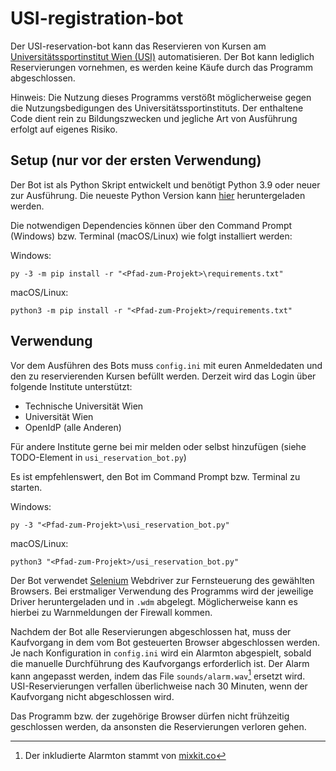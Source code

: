 # USI-registration-bot

Der USI-reservation-bot kann das Reservieren von Kursen am <a href="https://www.usi.at/" target="_blank">Universitätssportinstitut Wien (USI)</a> automatisieren. Der Bot kann lediglich Reservierungen vornehmen, es werden keine Käufe durch das Programm abgeschlossen.

Hinweis: Die Nutzung dieses Programms verstößt möglicherweise gegen die Nutzungsbedigungen des Universitätssportinstituts. Der enthaltene Code dient rein zu Bildungszwecken und jegliche Art von Ausführung erfolgt auf eigenes Risiko.

## Setup (nur vor der ersten Verwendung)

Der Bot ist als Python Skript entwickelt und benötigt Python 3.9 oder neuer zur Ausführung. Die neueste Python Version kann <a href="https://www.python.org/downloads/" target="_blank">hier</a> heruntergeladen werden.

Die notwendigen Dependencies können über den Command Prompt (Windows) bzw. Terminal (macOS/Linux) wie folgt installiert werden: 

Windows:
```
py -3 -m pip install -r "<Pfad-zum-Projekt>\requirements.txt"
```

macOS/Linux:
```
python3 -m pip install -r "<Pfad-zum-Projekt>/requirements.txt"
```

## Verwendung

Vor dem Ausführen des Bots muss ``config.ini`` mit euren Anmeldedaten und den zu reservierenden Kursen befüllt werden. Derzeit wird das Login über folgende Institute unterstützt: 
* Technische Universität Wien 
* Universität Wien
* OpenIdP (alle Anderen)

Für andere Institute gerne bei mir melden oder selbst hinzufügen (siehe TODO-Element in `` usi_reservation_bot.py ``)

Es ist empfehlenswert, den Bot im Command Prompt bzw. Terminal zu starten.

Windows:
```
py -3 "<Pfad-zum-Projekt>\usi_reservation_bot.py"
```

macOS/Linux:
```
python3 "<Pfad-zum-Projekt>/usi_reservation_bot.py"
```

Der Bot verwendet <a href="https://www.selenium.dev/">Selenium</a> Webdriver zur Fernsteuerung des gewählten Browsers. Bei erstmaliger Verwendung des Programms wird der jeweilige Driver heruntergeladen und in ``.wdm`` abgelegt. Möglicherweise kann es hierbei zu Warnmeldungen der Firewall kommen.

Nachdem der Bot alle Reservierungen abgeschlossen hat, muss der Kaufvorgang in dem vom Bot gesteuerten Browser abgeschlossen werden. Je nach Konfiguration in ``config.ini`` wird ein Alarmton abgespielt, sobald die manuelle Durchführung des Kaufvorgangs erforderlich ist. Der Alarm kann angepasst werden, indem das File ``sounds/alarm.wav``[^1] ersetzt wird. USI-Reservierungen verfallen überlichweise nach 30 Minuten, wenn der Kaufvorgang nicht abgeschlossen wird.

Das Programm bzw. der zugehörige Browser dürfen nicht frühzeitig geschlossen werden, da ansonsten die Reservierungen verloren gehen.

[^1]: Der inkludierte Alarmton stammt von <a href="https://mixkit.co/free-sound-effects/alarm/" >mixkit.co</a>
